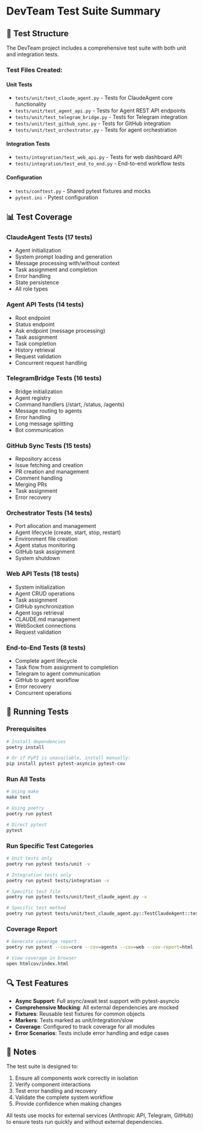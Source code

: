 # DevTeam Test Suite Summary

## 🧪 Test Structure

The DevTeam project includes a comprehensive test suite with both unit and integration tests.

### Test Files Created:

#### Unit Tests
- `tests/unit/test_claude_agent.py` - Tests for ClaudeAgent core functionality
- `tests/unit/test_agent_api.py` - Tests for Agent REST API endpoints
- `tests/unit/test_telegram_bridge.py` - Tests for Telegram integration
- `tests/unit/test_github_sync.py` - Tests for GitHub integration
- `tests/unit/test_orchestrator.py` - Tests for agent orchestration

#### Integration Tests
- `tests/integration/test_web_api.py` - Tests for web dashboard API
- `tests/integration/test_end_to_end.py` - End-to-end workflow tests

#### Configuration
- `tests/conftest.py` - Shared pytest fixtures and mocks
- `pytest.ini` - Pytest configuration

## 📊 Test Coverage

### ClaudeAgent Tests (17 tests)
- Agent initialization
- System prompt loading and generation
- Message processing with/without context
- Task assignment and completion
- Error handling
- State persistence
- All role types

### Agent API Tests (14 tests)
- Root endpoint
- Status endpoint
- Ask endpoint (message processing)
- Task assignment
- Task completion
- History retrieval
- Request validation
- Concurrent request handling

### TelegramBridge Tests (16 tests)
- Bridge initialization
- Agent registry
- Command handlers (/start, /status, /agents)
- Message routing to agents
- Error handling
- Long message splitting
- Bot communication

### GitHub Sync Tests (15 tests)
- Repository access
- Issue fetching and creation
- PR creation and management
- Comment handling
- Merging PRs
- Task assignment
- Error recovery

### Orchestrator Tests (14 tests)
- Port allocation and management
- Agent lifecycle (create, start, stop, restart)
- Environment file creation
- Agent status monitoring
- GitHub task assignment
- System shutdown

### Web API Tests (18 tests)
- System initialization
- Agent CRUD operations
- Task assignment
- GitHub synchronization
- Agent logs retrieval
- CLAUDE.md management
- WebSocket connections
- Request validation

### End-to-End Tests (8 tests)
- Complete agent lifecycle
- Task flow from assignment to completion
- Telegram to agent communication
- GitHub to agent workflow
- Error recovery
- Concurrent operations

## 🚀 Running Tests

### Prerequisites
```bash
# Install dependencies
poetry install

# Or if PyPI is unavailable, install manually:
pip install pytest pytest-asyncio pytest-cov
```

### Run All Tests
```bash
# Using make
make test

# Using poetry
poetry run pytest

# Direct pytest
pytest
```

### Run Specific Test Categories
```bash
# Unit tests only
poetry run pytest tests/unit -v

# Integration tests only
poetry run pytest tests/integration -v

# Specific test file
poetry run pytest tests/unit/test_claude_agent.py -v

# Specific test method
poetry run pytest tests/unit/test_claude_agent.py::TestClaudeAgent::test_process_message -v
```

### Coverage Report
```bash
# Generate coverage report
poetry run pytest --cov=core --cov=agents --cov=web --cov-report=html

# View coverage in browser
open htmlcov/index.html
```

## 🔍 Test Features

- **Async Support**: Full async/await test support with pytest-asyncio
- **Comprehensive Mocking**: All external dependencies are mocked
- **Fixtures**: Reusable test fixtures for common objects
- **Markers**: Tests marked as unit/integration/slow
- **Coverage**: Configured to track coverage for all modules
- **Error Scenarios**: Tests include error handling and edge cases

## 📝 Notes

The test suite is designed to:
1. Ensure all components work correctly in isolation
2. Verify component interactions
3. Test error handling and recovery
4. Validate the complete system workflow
5. Provide confidence when making changes

All tests use mocks for external services (Anthropic API, Telegram, GitHub) to ensure tests run quickly and without external dependencies.